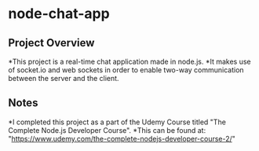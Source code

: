 # node-chat-app

## Project Overview
*This project is a real-time chat application made in node.js.
*It makes use of socket.io and web sockets in order to enable two-way communication between the server and the client.

## Notes
*I completed this project as a part of the Udemy Course titled "The Complete Node.js Developer Course".
*This can be found at: "https://www.udemy.com/the-complete-nodejs-developer-course-2/"


